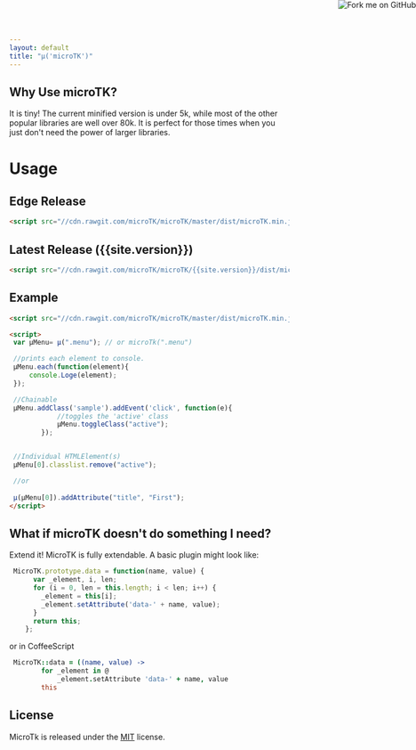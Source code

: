 ```yaml
---
layout: default
title: "µ('microTK')"
---
```


<a href="https://github.com/microTK/microTK"><img style="position: absolute; top: 0; right: 0; border: 0;" src="https://camo.githubusercontent.com/365986a132ccd6a44c23a9169022c0b5c890c387/68747470733a2f2f73332e616d617a6f6e6177732e636f6d2f6769746875622f726962626f6e732f666f726b6d655f72696768745f7265645f6161303030302e706e67" alt="Fork me on GitHub" data-canonical-src="https://s3.amazonaws.com/github/ribbons/forkme_right_red_aa0000.png"></a>

## Why Use microTK?

It is tiny!  The current minified version is under 5k, while most of the other popular libraries are well over 80k. It is perfect for those times when you just don't need the power of larger libraries. 

# Usage

## Edge Release

```html
<script src="//cdn.rawgit.com/microTK/microTK/master/dist/microTK.min.js"></script>
```

## Latest Release ({{site.version}})

```html
<script src="//cdn.rawgit.com/microTK/microTK/{{site.version}}/dist/microTK.min.js"></script>
```

## Example

```html
<script src="//cdn.rawgit.com/microTK/microTK/master/dist/microTK.min.js"></script>

<script>
 var µMenu= µ(".menu"); // or microTk(".menu")

 //prints each element to console.
 µMenu.each(function(element){
     console.Loge(element);
 });

 //Chainable
 µMenu.addClass('sample').addEvent('click', function(e){
            //toggles the 'active' class
            µMenu.toggleClass("active");
        });


 //Individual HTMLElement(s)
 µMenu[0].classlist.remove("active");

 //or
 
 µ(µMenu[0]).addAttribute("title", "First");
</script>
```

## What if microTK doesn't do something I need?

Extend it!  MicroTK is fully extendable. A basic plugin might look like:

```javascript
 MicroTK.prototype.data = function(name, value) {
      var _element, i, len;
      for (i = 0, len = this.length; i < len; i++) {
        _element = this[i];
        _element.setAttribute('data-' + name, value);
      }
      return this;  
    };

```

 or in CoffeeScript

```coffeescript
 MicroTK::data = ((name, value) ->
        for _element in @
            _element.setAttribute 'data-' + name, value
        this
```


## License

 MicroTk is released under the [MIT](https://github.com/microTK/microTK/blob/master/LICENSE) license.

